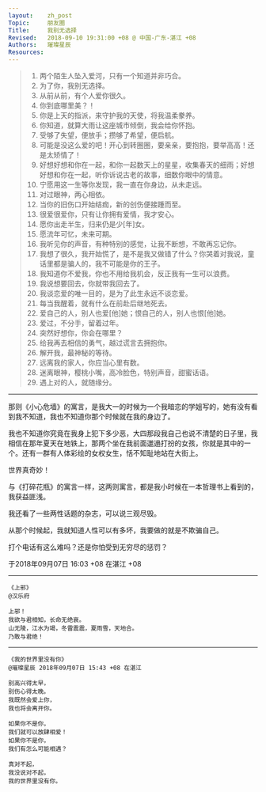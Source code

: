 ```yaml
---
layout:    zh_post
Topic:     朋友圈
Title:     我别无选择
Revised:   2018-09-10 19:31:00 +08 @ 中国-广东-湛江 +08
Authors:   璀璨星辰
Resources:
---
```


> 01. 两个陌生人坠入爱河，只有一个知道并非巧合。
> 01. 为了你，我别无选择。
> 01. 从前从前，有个人爱你很久。
> 01. 你到底哪里美？！
> 01. 你是上天的指派，来守护我的天使，将我温柔豢养。
> 01. 你知道，就算大雨让这座城市倾倒，我会给你怀抱。
> 01. 受够了失望，便放手；攒够了希望，便启航。
> 01. 可能是没这么爱的吧！开心到转圈圈，要亲亲，要抱抱，要举高高！还是太矫情了！
> 01. 好想好想和你在一起，和你一起数天上的星星，收集春天的细雨；好想好想和你在一起，听你诉说古老的故事，细数你眼中的情意。
> 01. 宁愿用这一生等你发现，我一直在你身边，从未走远。
> 01. 对过眼神，两心相依。
> 01. 当你的旧伤口开始结痂，新的创伤便接踵而至。
> 01. 很爱很爱你，只有让你拥有爱情，我才安心。
> 01. 愿你出走半生，归来仍是少[年]女。
> 01. 愿流年可忆，未来可期。
> 01. 我听见你的声音，有种特别的感觉，让我不断想，不敢再忘记你。
> 01. 我想了很久，我开始慌了，是不是我又做错了什么？你哭着对我说，童话里都是骗人的，我不可能是你的王子。
> 01. 我知道你不爱我，你也不用给我机会，反正我有一生可以浪费。
> 01. 我说想要回去，你就带我回去了。
> 01. 我谈恋爱的唯一目的，是为了此生永远不谈恋爱。
> 01. 每当我醒着，就有什么在前赴后继地死去。
> 01. 爱自己的人，别人也爱[他]她；恨自己的人，别人也恨[他]她。
> 01. 爱过，不分手，留着过年。
> 01. 突然好想你，你会在哪里？
> 01. 给我再去相信的勇气，越过谎言去拥抱你。
> 01. 解开我，最神秘的等待。
> 01. 远离我的家人，你应当心里有数。
> 01. 迷离眼神，樱桃小嘴，高冷脸色，特别声音，甜蜜话语。
> 01. 遇上对的人，就随缘分。

--------------------------------------------------------------------------------

那则《小心危墙》的寓言，是我大一的时候为一个我暗恋的学姐写的，她有没有看到我不知道，我也不知道你那个时候就在我的身边了。

我也不知道你究竟在我身上犯下多少恶，大四那段我自己也说不清楚的日子里，我相信在那年夏天在地铁上，那两个坐在我前面邋遢打扮的女孩，你就是其中的一个。还有一群有人体彩绘的女权女生，恬不知耻地站在大街上。

世界真奇妙！

与《打碎花瓶》的寓言一样，这两则寓言，都是我小时候在一本哲理书上看到的，我获益匪浅。

我还看了一些两性话题的杂志，可以说三观尽毁。

从那个时候起，我就知道人性可以有多坏，我要做的就是不欺骗自己。

打个电话有这么难吗？还是你怕受到无穷尽的惩罚？

于2018年09月07日 16:03 +08 在湛江 +08

--------------------------------------------------------------------------------

```
《上邪》
@汉乐府

上邪！
我欲与君相知，长命无绝衰。
山无陵，江水为竭，冬雷震震，夏雨雪，天地合。
乃敢与君绝！
```

--------------------------------------------------------------------------------

```
《我的世界里没有你》
@璀璨星辰 2018年09月07日 15:43 +08 在湛江

别高兴得太早，
别伤心得太晚。
我既然会爱上你，
我也将会离开你。

如果你不是你，
我们就可以放肆相爱！
如果你不是你，
我们有怎么可能相遇？

真对不起，
我没说对不起，
我的世界里没有你。
```
